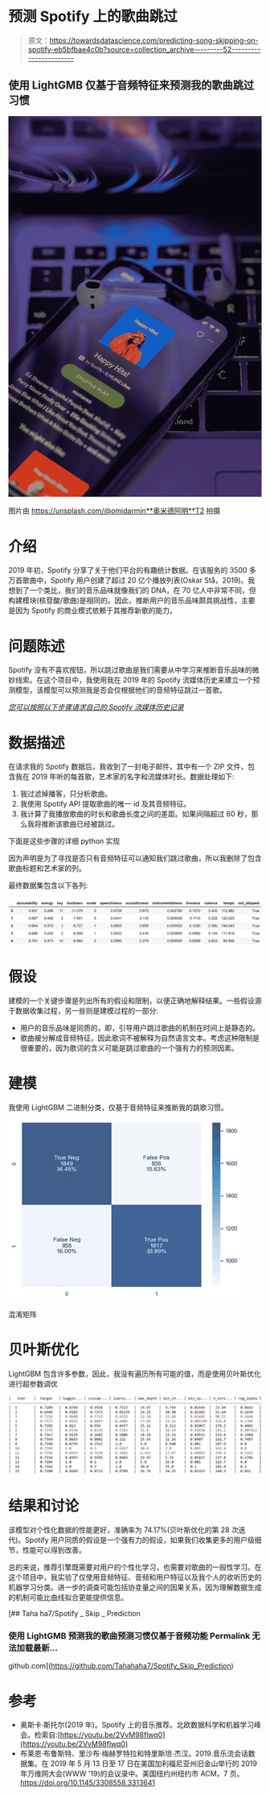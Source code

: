 # 预测 Spotify 上的歌曲跳过

> 原文：<https://towardsdatascience.com/predicting-song-skipping-on-spotify-eb5bfbae4c0b?source=collection_archive---------52----------------------->

## 使用 LightGMB 仅基于音频特征来预测我的歌曲跳过习惯

![](img/58d0298a37836b67ecffa065e6f4d808.png)

图片由 https://unsplash.com/@omidarmin**奥米德阿明**T2 拍摄

# 介绍

2019 年初，Spotify 分享了关于他们平台的有趣统计数据。在该服务的 3500 多万首歌曲中，Spotify 用户创建了超过 20 亿个播放列表(Oskar Stå，2019)。我想到了一个类比，我们的音乐品味就像我们的 DNA，在 70 亿人中非常不同，但构建模块(核苷酸/歌曲)是相同的。因此，推断用户的音乐品味颇具挑战性，主要是因为 Spotify 的商业模式依赖于其推荐新歌的能力。

# 问题陈述

Spotify 没有不喜欢按钮，所以跳过歌曲是我们需要从中学习来推断音乐品味的微妙线索。在这个项目中，我使用我在 2019 年的 Spotify 流媒体历史来建立一个预测模型，该模型可以预测我是否会仅根据他们的音频特征跳过一首歌。

[*您可以按照以下步骤请求自己的 Spotify 流媒体历史记录*](https://support.spotify.com/us/article/data-rights-and-privacy-settings/)

# 数据描述

在请求我的 Spotify 数据后，我收到了一封电子邮件，其中有一个 ZIP 文件，包含我在 2019 年听的每首歌，艺术家的名字和流媒体时长。数据处理如下:

1.  我过滤掉播客，只分析歌曲。
2.  我使用 Spotify API 提取歌曲的唯一 id 及其音频特征。
3.  我计算了我播放歌曲的时长和歌曲长度之间的差距。如果间隔超过 60 秒，那么我将推断该歌曲已经被跳过。

下面是这些步骤的详细 python 实现

因为声明是为了寻找是否只有音频特征可以通知我们跳过歌曲，所以我删除了包含歌曲标题和艺术家的列。

最终数据集包含以下各列:

![](img/4aca8d5b69758887496b8a4187ce406b.png)

# 假设

建模的一个关键步骤是列出所有的假设和限制，以便正确地解释结果。一些假设源于数据收集过程，另一些则是建模过程的一部分:

*   用户的音乐品味是同质的，即，引导用户跳过歌曲的机制在时间上是静态的。
*   歌曲被分解成音频特征，因此歌词不被解释为自然语言文本。考虑这种限制是很重要的，因为歌词的含义可能是跳过歌曲的一个强有力的预测因素。

# 建模

我使用 LightGBM 二进制分类，仅基于音频特征来推断我的跳歌习惯。

![](img/c0cfdf9b17a0c275b3dc7c80f6693421.png)

混淆矩阵

# 贝叶斯优化

LightGBM 包含许多参数，因此，我没有遍历所有可能的值，而是使用贝叶斯优化进行超参数调优

![](img/ab35a87f84c37ab4639da80bf8d8146f.png)

# 结果和讨论

该模型对个性化数据的性能更好，准确率为 74.17%(贝叶斯优化的第 28 次迭代)。Spotify 用户同质的假设是一个强有力的假设，如果我们收集更多的用户级细节，性能可以得到改善。

总的来说，推荐引擎既需要对用户的个性化学习，也需要对歌曲的一般性学习。在这个项目中，我实验了仅使用音频特征、音频和用户特征以及我个人的收听历史的机器学习分类。进一步的调查可能包括协变量之间的因果关系，因为理解数据生成的机制可能比曲线拟合更能提供信息。

[](https://github.com/Tahahaha7/Spotify_Skip_Prediction) [## Taha ha7/Spotify _ Skip _ Prediction

### 使用 LightGMB 预测我的歌曲预测习惯仅基于音频功能 Permalink 无法加载最新…

github.com](https://github.com/Tahahaha7/Spotify_Skip_Prediction) 

# 参考

*   奥斯卡·斯托尔(2019 年)。Spotify 上的音乐推荐。北欧数据科学和机器学习峰会。检索自:[https://youtu.be/2VvM98flwq0](https://youtu.be/2VvM98flwq0)
*   布莱恩·布鲁斯特、里沙布·梅赫罗特拉和特里斯坦·杰汉。2019.音乐流会话数据集。在 2019 年 5 月 13 日至 17 日在美国加利福尼亚州旧金山举行的 2019 年万维网大会(WWW '19)的会议录中。美国纽约州纽约市 ACM，7 页。https://doi.org/10.1145/3308558.3313641